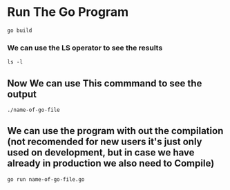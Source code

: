 # Run The Go Program 
```
go build
```
### We can use the LS operator to see the results
```
ls -l
```
## Now We can use This commmand to see the output
```
./name-of-go-file
```

## We can use the program with out the compilation (not recomended for new users it's just only used on development, but in case we have already in production we also need to Compile)
```
go run name-of-go-file.go
```


